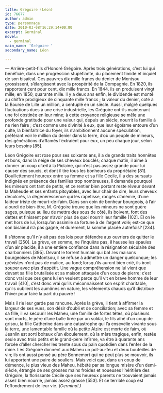 ```yaml
---
title: Grégoire (Léon)
id: 76677
author: admin
type: personnage
date: 2010-03-08T16:29:14+00:00
excerpt: Germinal
novel:
  - germinal
main_name: 'Grégoire '
secondary_name: Léon

---
```

— Arrière-petit-fils d&rsquo;Honoré Grégoire. Après trois générations, c&rsquo;est lui qui bénéficie, dans une progression stupéfiante, du placement timide et inquiet de son bisaïeul. Ces pauvres dix mille francs du denier de Montsou grossissent, s&rsquo;élargissent avec la prospérité de la Compagnie. En 1820, ils rapportent cent pour cent, dix mille francs. En 1844. ils en produisent vingt mille; en 1850, quarante mille. Il y a deux ans enfin, le dividende est monté au chiffre prodigieux de cinquante mille francs ; la valeur du denier, coté à la Bourse de Lille un million, a centuplé en un siècle. Aussi, malgré quelques fluctuations dues à une crise industrielle, les Grégoire ont-ils maintenant une foi obstinée en leur mine; à cette croyance religieuse se mêle une profonde gratitude pour une valeur qui, depuis un siècle, nourrit la famille à ne rien faire ; c&rsquo;est comme une divinité à eux, que leur égoïsme entoure d&rsquo;un culte, la bienfaitrice du foyer, ils n&rsquo;ambitionnent aucune spéculation, préférant voir le million du denier dans la terre, d&rsquo;où un peuple de mineurs, des générations d&rsquo;affamés l&rsquo;extraient pour eux, un peu chaque jour, selon leurs besoins [85].

Léon Grégoire est rose pour ses soixante ans, il a de grands traits honnêtes et bons, dans la neige de ses cheveux bouclés; chaque matin, il aime à donner un coup d&rsquo;œil à la Piolaine, qui n&rsquo;est pas assez grande pour lui causer des soucis, et dont il tire tous les bonheurs du propriétaire [81]. Douillettement heureux entre sa femme et sa fille Cécile, il a des sursauts indignés en présence des familles trop nombreuses, il demande pourquoi les mineurs ont tant de petits, et ce rentier bien portant reste rêveur devant la Maheude et ses enfants pitoyables, avec leur chair de cire, leurs cheveux décolorés, la dégénérescence qui les rapetisse, rongés d&rsquo;anémie, d&rsquo;une laideur triste de meurt-de-faim. Dans son coin de bonheur bourgeois, à l&rsquo;air alourdi de bien-être, M. Grégoire trouve que les mineurs ne sont guère sages, puisque au lieu de mettre des sous de côté, ils boivent, font des dettes et finissent par n&rsquo;avoir plus de quoi nourrir leur famille [102]. El on le met hors de lui, lorsqu&rsquo;on assimile sa fortune à de l&rsquo;argent volé; est-ce que son bisaïeul n&rsquo;a pas gagné, et durement, la somme placée autrefois? [234].

Il s&rsquo;étonne qu&rsquo;il n&rsquo;y ait pas des lois pour défendre aux ouvriers de quitter le travail [250]. La grève, en somme, ne l&rsquo;inquiète pas, il hausse les épaules d&rsquo;un air placide, il a une entière confiance dans la résignation séculaire des charbonniers [395]. Devant le torrent humain qui bal .les maisons bourgeoises de Montsou, il se refuse à admettre un danger quelconque; les grévistes n&rsquo;ont pas de malice, au fond; lorsqu&rsquo;ils auront bien crié, ils iront souper avec plus d&rsquo;appétit. Une vague compréhension ne lui vient que devant sa fille brutalisée et sa maison attaquée d&rsquo;un coup de pierre; c&rsquo;est donc vrai que ces gens lui en veulent parce qu&rsquo;il vit en brave homme de leur travail [410], c&rsquo;est donc vrai qu&rsquo;ils méconnaissent son esprit charitable, qu&rsquo;ils oublient les aumônes en nature, les vêtements chauds qu&rsquo;il distribue l&rsquo;hiver pour faire la part du pauvre !

Mais il rie leur garde pas rancune. Après la grève, il tient à affirmer la largeur de ses vues, son désir d&rsquo;oubli et de conciliation; avec sa femme et sa fille, il va secourir les Maheu, une famille de fortes têtes, où plusieurs sont morts, le père d&rsquo;une balle tirée par un soldai, le fils aîné d&rsquo;un coup de grisou, la fille Catherine dans une catastrophe qui l&rsquo;a ensevelie vivante sous la terre, une lamentable famille où la petite Alzire est morte de faim, où Jeanlin est sorti boiteux d&rsquo;un éboulement, où la mère tragique, enfin, restée seule avec trois petits et le grand-père infirme, va être à quarante ans forcée d&rsquo;aller chercher les trente sous du pain quotidien dans l&rsquo;enfer de la mine. Les Grégoire donnent aux Maheu un pot-au-feu et deux bouteilles de vin; ils ont aussi pensé au père Bonnemort qui ne peut plus se mouvoir, ils lui apportent une paire de souliers. Mais voici que, dans un coup de démence, le plus vieux des Maheu, hébété par sa longue misère d&rsquo;un demi-siècle, étrangle de ses grosses mains froides et noueuses l&rsquo;héritière des Grégoire, la florissante Cécile que ses heureux parents ne trouvaient jamais assez bien nourrie, jamais assez grasse [553]. Et ce terrible coup est l&rsquo;effondrement de leur vie. _(Germinal.)_